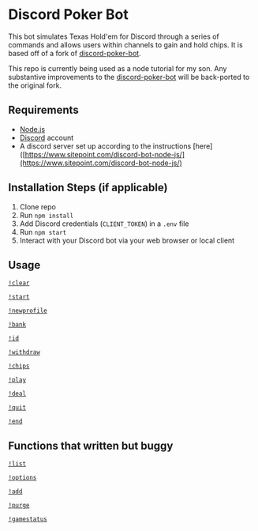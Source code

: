 # Discord Poker Bot

This bot simulates Texas Hold'em for Discord through a series of commands and allows users within channels to gain and hold chips. It is based off of a fork of [discord-poker-bot](https://github.com/kimjeff49/discord-poker-bot). 

This repo is currently being used as a node tutorial for my son. Any substantive improvements to the [discord-poker-bot](https://github.com/kimjeff49/discord-poker-bot) will be back-ported to the original fork. 

## Requirements

- [Node.js](http://nodejs.org/)
- [Discord](https://discordapp.com/) account
- A discord server set up according to the instructions [here]([https://www.sitepoint.com/discord-bot-node-js/](https://www.sitepoint.com/discord-bot-node-js/)

## Installation Steps (if applicable)

1. Clone repo
2. Run `npm install`
3. Add Discord credentials (`CLIENT_TOKEN`) in a `.env` file
4. Run `npm start`
5. Interact with your Discord bot via your web browser or local client

## Usage

[`!clear`](commands/clear.js)

[`!start`](commands/start.js)

[`!newprofile`](commands/newprofile.js)

[`!bank`](commands/bank.js)

[`!id`](commands/id.js)

[`!withdraw`](commands/withdraw.js)

[`!chips`](commands/chips.js)

[`!play`](commands/play.js)

[`!deal`](commands/deal.js)

[`!quit`](commands/quit.js)

[`!end`](commands/end.js)

## Functions that written but buggy

[`!list`](commands/list.js)

[`!options`](commands/options.js)

[`!add`](commands/add.js)

[`!purge`](commands/purge.js)

[`!gamestatus`](commands/gamestatus.js)
